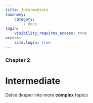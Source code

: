 ```yaml
---
title: Intermediate
taxonomy:
    category:
        - docs
login:
    visibility_requires_access: true
access:
    site.login: true
---
```


### Chapter 2

# Intermediate

Delve deeper into more **complex** topics
